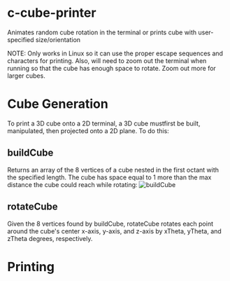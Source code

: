 # c-cube-printer
Animates random cube rotation in the terminal or prints cube with user-specified size/orientation

NOTE: Only works in Linux so it can use the proper escape sequences and characters for printing. Also, will need to zoom out the terminal when running so that the cube has enough space to rotate. Zoom out more for larger cubes.

# Cube Generation

To print a 3D cube onto a 2D terminal, a 3D cube mustfirst be built, manipulated, then projected onto a 2D plane. To do this:
  
## buildCube
    
Returns an array of the 8 vertices of a cube nested in the first octant with the specified length. The cube has space equal to 1 more than the max distance the cube could reach while rotating:
![buildCube](https://user-images.githubusercontent.com/26773050/192668984-456cfadf-21f8-42aa-87a1-6b76b0ec5ac2.png)

## rotateCube

Given the 8 vertices found by buildCube, rotateCube rotates each point around the cube's center x-axis, y-axis, and z-axis by xTheta, yTheta, and zTheta degrees, respectively.

# Printing
